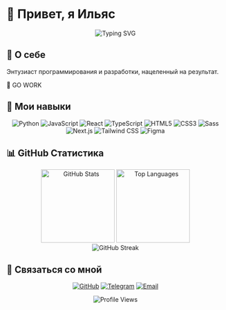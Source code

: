 # 👋 Привет, я Ильяс

<div align="center">
  <img src="https://readme-typing-svg.herokuapp.com?font=Fira+Code&size=25&duration=3000&pause=1000&color=F75C7E&center=true&vCenter=true&width=435&lines=LFG!;Fullstack+Developer;GO+WORK!" alt="Typing SVG" />
</div>

## 💫 О себе
<p>Энтузиаст программирования и разработки, нацеленный на результат.</p>
<p>🫡 GO WORK</p>

## 🚀 Мои навыки

<div align="center">
  
  ![Python](https://img.shields.io/badge/-Python-3776AB?style=for-the-badge&logo=python&logoColor=white)
  ![JavaScript](https://img.shields.io/badge/-JavaScript-F7DF1E?style=for-the-badge&logo=javascript&logoColor=black)
  ![React](https://img.shields.io/badge/-React-61DAFB?style=for-the-badge&logo=react&logoColor=black)
  ![TypeScript](https://img.shields.io/badge/-TypeScript-3178C6?style=for-the-badge&logo=typescript&logoColor=white)
  ![HTML5](https://img.shields.io/badge/-HTML5-E34F26?style=for-the-badge&logo=html5&logoColor=white)
  ![CSS3](https://img.shields.io/badge/-CSS3-1572B6?style=for-the-badge&logo=css3&logoColor=white)
  ![Sass](https://img.shields.io/badge/-Sass-CC6699?style=for-the-badge&logo=sass&logoColor=white)
  ![Next.js](https://img.shields.io/badge/-Next.js-000000?style=for-the-badge&logo=next.js&logoColor=white)
  ![Tailwind CSS](https://img.shields.io/badge/-Tailwind_CSS-38B2AC?style=for-the-badge&logo=tailwind-css&logoColor=white)
  ![Figma](https://img.shields.io/badge/-Figma-F24E1E?style=for-the-badge&logo=figma&logoColor=white)
  
</div>

## 📊 GitHub Статистика

<div align="center">
  <img src="https://github-readme-stats.vercel.app/api?username=Kazah1242&show_icons=true&theme=tokyonight&hide_border=true&count_private=true" alt="GitHub Stats" height="170"/>
  <img src="https://github-readme-stats.vercel.app/api/top-langs/?username=Kazah1242&layout=compact&theme=tokyonight&hide_border=true" alt="Top Languages" height="170"/>
</div>

<div align="center">
  <img src="https://github-readme-streak-stats.herokuapp.com/?user=Kazah1242&theme=tokyonight&hide_border=true" alt="GitHub Streak" />
</div>

## 🔗 Связаться со мной

<div align="center">
  
  [![GitHub](https://img.shields.io/badge/-GitHub-181717?style=for-the-badge&logo=github&logoColor=white)](https://github.com/Kazah1242)
  [![Telegram](https://img.shields.io/badge/-Telegram-2CA5E0?style=for-the-badge&logo=telegram&logoColor=white)](https://t.me/Pony_holder)
  [![Email](https://img.shields.io/badge/-Email-D14836?style=for-the-badge&logo=gmail&logoColor=white)](mailto:mr.kizary@gmail.com)
  
</div>

<div align="center">
  <img src="https://komarev.com/ghpvc/?username=Kazah1242&color=blueviolet&style=for-the-badge" alt="Profile Views"/>
</div>


